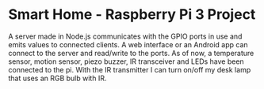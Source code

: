 # Smart Home - Raspberry Pi 3 Project

A server made in Node.js communicates with the GPIO ports in use and emits values to connected clients. A web interface or an Android app can connect to the server and read/write to the ports. As of now, a temperature sensor, motion sensor, piezo buzzer, IR transceiver and LEDs have been connected to the pi. With the IR transmitter I can turn on/off my desk lamp that uses an RGB bulb with IR.
